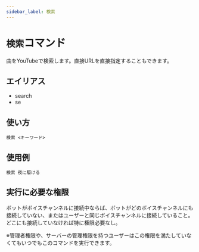 ```yaml
---
sidebar_label: 検索
---
```

# `検索`コマンド
曲をYouTubeで検索します。直接URLを直接指定することもできます。

## エイリアス
- search
- se

## 使い方
```
検索 <キーワード>
```

## 使用例
```
検索 夜に駆ける
```


## 実行に必要な権限
ボットがボイスチャンネルに接続中ならば、ボットがどのボイスチャンネルにも接続していない、またはユーザーと同じボイスチャンネルに接続していること。どこにも接続していなければ特に権限必要なし。

※管理者権限や、サーバーの管理権限を持つユーザーはこの権限を満たしていなくてもいつでもこのコマンドを実行できます。
  
